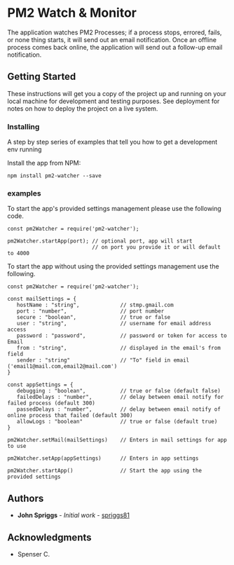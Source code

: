 # PM2 Watch & Monitor

The application watches PM2 Processes; if a process stops, errored, fails, or none thing starts, it will send out an email notification.  Once an offline process comes back online, the application will send out a follow-up email notification.

## Getting Started

These instructions will get you a copy of the project up and running on your local machine for development and testing purposes. See deployment for notes on how to deploy the project on a live system.

### Installing

A step by step series of examples that tell you how to get a development env running

Install the app from NPM:

```
npm install pm2-watcher --save
```

### examples

To start the app's provided settings management please use the following code.

```
const pm2Watcher = require('pm2-watcher');

pm2Watcher.startApp(port); // optional port, app will start
                           // on port you provide it or will default to 4000
```

To start the app without using the provided settings management use the following.

```
const pm2Watcher = require('pm2-watcher');

const mailSettings = {
   hostName : "string",             // stmp.gmail.com
   port : "number",                 // port number
   secure : "boolean",              // true or false
   user : "string",                 // username for email address access
   password : "password",           // password or token for access to Email
   from : "string",                 // displayed in the email's from field
   sender : "string"                // "To" field in email ('email1@mail.com,email2@mail.com')
}

const appSettings = {
   debugging : "boolean",           // true or false (default false)
   failedDelays : "number",         // delay between email notify for failed process (default 300)
   passedDelays : "number",         // delay between email notify of online process that failed (default 300)
   allowLogs : "boolean"            // true or false (default true)
}

pm2Watcher.setMail(mailSettings)    // Enters in mail settings for app to use

pm2Watcher.setApp(appSettings)      // Enters in app settings

pm2Watcher.startApp()               // Start the app using the provided settings
```

## Authors

* **John Spriggs** - *Initial work* - [spriggs81](https://github.com/spriggs81)

## Acknowledgments
*  Spenser C.
